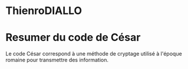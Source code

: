 # ThienroDIALLO
# Resumer du code de César
Le code César correspond à une méthode de cryptage utilisé à l'époque romaine pour transmettre des information.
